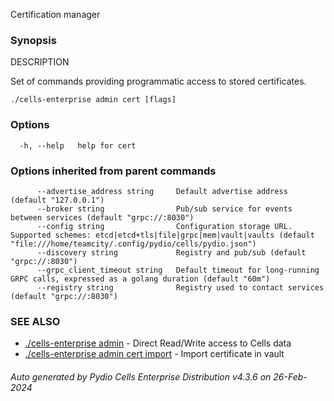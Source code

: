 Certification manager

### Synopsis


DESCRIPTION

  Set of commands providing programmatic access to stored certificates.



```
./cells-enterprise admin cert [flags]
```

### Options

```
  -h, --help   help for cert
```

### Options inherited from parent commands

```
      --advertise_address string     Default advertise address (default "127.0.0.1")
      --broker string                Pub/sub service for events between services (default "grpc://:8030")
      --config string                Configuration storage URL. Supported schemes: etcd|etcd+tls|file|grpc|mem|vault|vaults (default "file:///home/teamcity/.config/pydio/cells/pydio.json")
      --discovery string             Registry and pub/sub (default "grpc://:8030")
      --grpc_client_timeout string   Default timeout for long-running GRPC calls, expressed as a golang duration (default "60m")
      --registry string              Registry used to contact services (default "grpc://:8030")
```

### SEE ALSO

* [./cells-enterprise admin](./cells-enterprise-admin)	 - Direct Read/Write access to Cells data
* [./cells-enterprise admin cert import](./cells-enterprise-admin-cert-import)	 - Import certificate in vault

###### Auto generated by Pydio Cells Enterprise Distribution v4.3.6 on 26-Feb-2024

